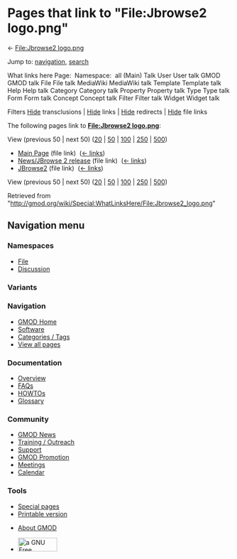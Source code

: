 <div id="mw-page-base" class="noprint">

</div>

<div id="mw-head-base" class="noprint">

</div>

<div id="content" class="mw-body" role="main">

<span id="top"></span>

<div id="mw-js-message" style="display:none;">

</div>



# <span dir="auto">Pages that link to "File:Jbrowse2 logo.png"</span>

<div id="bodyContent">

<div id="contentSub">

← [File:Jbrowse2
logo.png](/wiki/File:Jbrowse2_logo.png "File:Jbrowse2 logo.png")

</div>

<div id="jump-to-nav" class="mw-jump">

Jump to: [navigation](#mw-navigation), [search](#p-search)

</div>

<div id="mw-content-text">

What links here Page:  Namespace:  all (Main) Talk User User talk GMOD
GMOD talk File File talk MediaWiki MediaWiki talk Template Template talk
Help Help talk Category Category talk Property Property talk Type Type
talk Form Form talk Concept Concept talk Filter Filter talk Widget
Widget talk

Filters
[Hide](/mediawiki/index.php?title=Special:WhatLinksHere/File:Jbrowse2_logo.png&hidetrans=1 "Special:WhatLinksHere/File:Jbrowse2 logo.png")
transclusions \|
[Hide](/mediawiki/index.php?title=Special:WhatLinksHere/File:Jbrowse2_logo.png&hidelinks=1 "Special:WhatLinksHere/File:Jbrowse2 logo.png")
links \|
[Hide](/mediawiki/index.php?title=Special:WhatLinksHere/File:Jbrowse2_logo.png&hideredirs=1 "Special:WhatLinksHere/File:Jbrowse2 logo.png")
redirects \|
[Hide](/mediawiki/index.php?title=Special:WhatLinksHere/File:Jbrowse2_logo.png&hideimages=1 "Special:WhatLinksHere/File:Jbrowse2 logo.png")
file links

The following pages link to **[File:Jbrowse2
logo.png](/wiki/File:Jbrowse2_logo.png "File:Jbrowse2 logo.png")**:

View (previous 50 \| next 50)
([20](/mediawiki/index.php?title=Special:WhatLinksHere/File:Jbrowse2_logo.png&limit=20 "Special:WhatLinksHere/File:Jbrowse2 logo.png")
\|
[50](/mediawiki/index.php?title=Special:WhatLinksHere/File:Jbrowse2_logo.png&limit=50 "Special:WhatLinksHere/File:Jbrowse2 logo.png")
\|
[100](/mediawiki/index.php?title=Special:WhatLinksHere/File:Jbrowse2_logo.png&limit=100 "Special:WhatLinksHere/File:Jbrowse2 logo.png")
\|
[250](/mediawiki/index.php?title=Special:WhatLinksHere/File:Jbrowse2_logo.png&limit=250 "Special:WhatLinksHere/File:Jbrowse2 logo.png")
\|
[500](/mediawiki/index.php?title=Special:WhatLinksHere/File:Jbrowse2_logo.png&limit=500 "Special:WhatLinksHere/File:Jbrowse2 logo.png"))

- [Main Page](/wiki/Main_Page "Main Page") (file link) ‎
  <span class="mw-whatlinkshere-tools">([←
  links](/mediawiki/index.php?title=Special:WhatLinksHere&target=Main+Page "Special:WhatLinksHere"))</span>
- [News/JBrowse 2
  release](/wiki/News/JBrowse_2_release "News/JBrowse 2 release") (file
  link) ‎ <span class="mw-whatlinkshere-tools">([←
  links](/mediawiki/index.php?title=Special:WhatLinksHere&target=News%2FJBrowse+2+release "Special:WhatLinksHere"))</span>
- [JBrowse2](/wiki/JBrowse2 "JBrowse2") (file link) ‎
  <span class="mw-whatlinkshere-tools">([←
  links](/mediawiki/index.php?title=Special:WhatLinksHere&target=JBrowse2 "Special:WhatLinksHere"))</span>

View (previous 50 \| next 50)
([20](/mediawiki/index.php?title=Special:WhatLinksHere/File:Jbrowse2_logo.png&limit=20 "Special:WhatLinksHere/File:Jbrowse2 logo.png")
\|
[50](/mediawiki/index.php?title=Special:WhatLinksHere/File:Jbrowse2_logo.png&limit=50 "Special:WhatLinksHere/File:Jbrowse2 logo.png")
\|
[100](/mediawiki/index.php?title=Special:WhatLinksHere/File:Jbrowse2_logo.png&limit=100 "Special:WhatLinksHere/File:Jbrowse2 logo.png")
\|
[250](/mediawiki/index.php?title=Special:WhatLinksHere/File:Jbrowse2_logo.png&limit=250 "Special:WhatLinksHere/File:Jbrowse2 logo.png")
\|
[500](/mediawiki/index.php?title=Special:WhatLinksHere/File:Jbrowse2_logo.png&limit=500 "Special:WhatLinksHere/File:Jbrowse2 logo.png"))

</div>

<div class="printfooter">

Retrieved from
"<http://gmod.org/wiki/Special:WhatLinksHere/File:Jbrowse2_logo.png>"

</div>

<div id="catlinks" class="catlinks catlinks-allhidden">

</div>

<div class="visualClear">

</div>

</div>

</div>

<div id="mw-navigation">

## Navigation menu

<div id="mw-head">



<div id="left-navigation">

<div id="p-namespaces" class="vectorTabs" role="navigation"
aria-labelledby="p-namespaces-label">

### Namespaces

- <span id="ca-nstab-image"><a href="/wiki/File:Jbrowse2_logo.png" accesskey="c"
  title="View the file page [c]">File</a></span>
- <span id="ca-talk"><a
  href="/mediawiki/index.php?title=File_talk:Jbrowse2_logo.png&amp;action=edit&amp;redlink=1"
  accesskey="t"
  title="Discussion about the content page [t]">Discussion</a></span>

</div>

<div id="p-variants" class="vectorMenu emptyPortlet" role="navigation"
aria-labelledby="p-variants-label">

### 

### Variants[](#)

<div class="menu">

</div>

</div>

</div>

<div id="right-navigation">





</div>



</div>

</div>

</div>

<div id="mw-panel">

<div id="p-logo" role="banner">

<a href="/wiki/Main_Page"
style="background-image: url(http://gmod.org/images/GMOD-cogs.png);"
title="Visit the main page"></a>

</div>

<div id="p-Navigation" class="portal" role="navigation"
aria-labelledby="p-Navigation-label">

### Navigation

<div class="body">

- <span id="n-GMOD-Home">[GMOD Home](/wiki/Main_Page)</span>
- <span id="n-Software">[Software](/wiki/GMOD_Components)</span>
- <span id="n-Categories-.2F-Tags">[Categories /
  Tags](/wiki/Categories)</span>
- <span id="n-View-all-pages">[View all
  pages](/wiki/Special:AllPages)</span>

</div>

</div>

<div id="p-Documentation" class="portal" role="navigation"
aria-labelledby="p-Documentation-label">

### Documentation

<div class="body">

- <span id="n-Overview">[Overview](/wiki/Overview)</span>
- <span id="n-FAQs">[FAQs](/wiki/Category:FAQ)</span>
- <span id="n-HOWTOs">[HOWTOs](/wiki/Category:HOWTO)</span>
- <span id="n-Glossary">[Glossary](/wiki/Glossary)</span>

</div>

</div>

<div id="p-Community" class="portal" role="navigation"
aria-labelledby="p-Community-label">

### Community

<div class="body">

- <span id="n-GMOD-News">[GMOD News](/wiki/GMOD_News)</span>
- <span id="n-Training-.2F-Outreach">[Training /
  Outreach](/wiki/Training_and_Outreach)</span>
- <span id="n-Support">[Support](/wiki/Support)</span>
- <span id="n-GMOD-Promotion">[GMOD
  Promotion](/wiki/GMOD_Promotion)</span>
- <span id="n-Meetings">[Meetings](/wiki/Meetings)</span>
- <span id="n-Calendar">[Calendar](/wiki/Calendar)</span>

</div>

</div>

<div id="p-tb" class="portal" role="navigation"
aria-labelledby="p-tb-label">

### Tools

<div class="body">

- <span id="t-specialpages"><a href="/wiki/Special:SpecialPages" accesskey="q"
  title="A list of all special pages [q]">Special pages</a></span>
- <span id="t-print"><a
  href="/mediawiki/index.php?title=Special:WhatLinksHere/File:Jbrowse2_logo.png&amp;printable=yes"
  rel="alternate" accesskey="p"
  title="Printable version of this page [p]">Printable version</a></span>

</div>

</div>

</div>

</div>

<div id="footer" role="contentinfo">

- <span id="footer-places-about">[About
  GMOD](/wiki/GMOD:About "GMOD:About")</span>

<!-- -->

- <span id="footer-copyrightico">[<img src="http://www.gnu.org/graphics/gfdl-logo-small.png" width="88"
  height="31" alt="a GNU Free Documentation License" />](http://www.gnu.org/licenses/fdl-1.3.html)</span>


<div style="clear:both">

</div>

</div>
